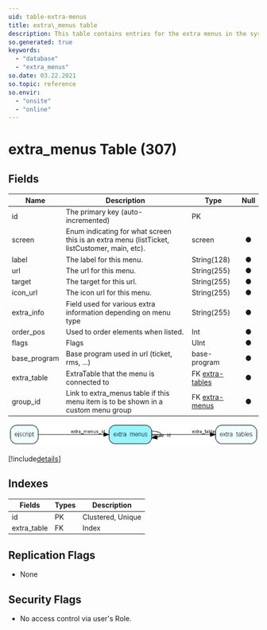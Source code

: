 ```yaml
---
uid: table-extra-menus
title: extra\_menus table
description: This table contains entries for the extra menus in the system.
so.generated: true
keywords:
  - "database"
  - "extra_menus"
so.date: 03.22.2021
so.topic: reference
so.envir:
  - "onsite"
  - "online"
---
```


# extra\_menus Table (307)

## Fields

| Name | Description | Type | Null |
|------|-------------|------|:----:|
|id|The primary key (auto-incremented)|PK| |
|screen|Enum indicating for what screen this is an extra menu (listTicket, listCustomer, main, etc).|screen|&#x25CF;|
|label|The label for this menu.|String(128)|&#x25CF;|
|url|The url for this menu.|String(255)|&#x25CF;|
|target|The target for this url.|String(255)|&#x25CF;|
|icon\_url|The icon url for this menu.|String(255)|&#x25CF;|
|extra\_info|Field used for various extra information depending on menu type|String(255)|&#x25CF;|
|order\_pos|Used to order elements when listed.|Int|&#x25CF;|
|flags|Flags|UInt|&#x25CF;|
|base\_program|Base program used in url (ticket, rms, ...)|base-program|&#x25CF;|
|extra\_table|ExtraTable that the menu is connected to|FK [extra-tables](extra-tables.md)|&#x25CF;|
|group\_id|Link to extra_menus table if this menu item is to be shown in a custom menu group|FK [extra-menus](extra-menus.md)|&#x25CF;|


![extra_menus table relationship diagram](./media/extra_menus.png)

[!include[details](./includes/extra-menus.md)]

## Indexes

| Fields | Types | Description |
|--------|-------|-------------|
|id |PK |Clustered, Unique |
|extra\_table |FK |Index |

## Replication Flags

* None

## Security Flags

* No access control via user's Role.

